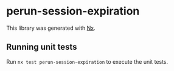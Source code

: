 # perun-session-expiration

This library was generated with [Nx](https://nx.dev).

## Running unit tests

Run `nx test perun-session-expiration` to execute the unit tests.
